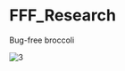 # FFF_Research
Bug-free broccoli


![3](https://user-images.githubusercontent.com/85460283/199755232-f3bc23ae-26d1-4f8c-bd12-52c0f590dd50.PNG)
